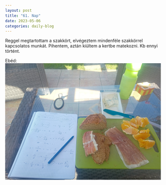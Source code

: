 ```yaml
---
layout: post
title: "61. Nap"
date: 2023-05-06
categories: daily-blog
---
```


Reggel megtartottam a szakkört, elvégeztem mindenféle szakkörrel kapcsolatos munkát. Pihentem, aztán kiültem a kertbe matekozni. Kb ennyi történt.

Ebéd: ![Ebéd](/2day61lunch.jpg)
